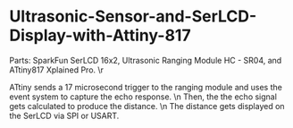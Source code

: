 # Ultrasonic-Sensor-and-SerLCD-Display-with-Attiny-817

Parts: SparkFun SerLCD 16x2, Ultrasonic Ranging Module HC - SR04, and ATtiny817 Xplained Pro. \r

ATtiny sends a 17 microsecond trigger to the ranging module and uses the event system to capture the echo response. \n
Then, the the echo signal gets calculated to produce the distance. \n
The distance gets displayed on the SerLCD via SPI or USART.

